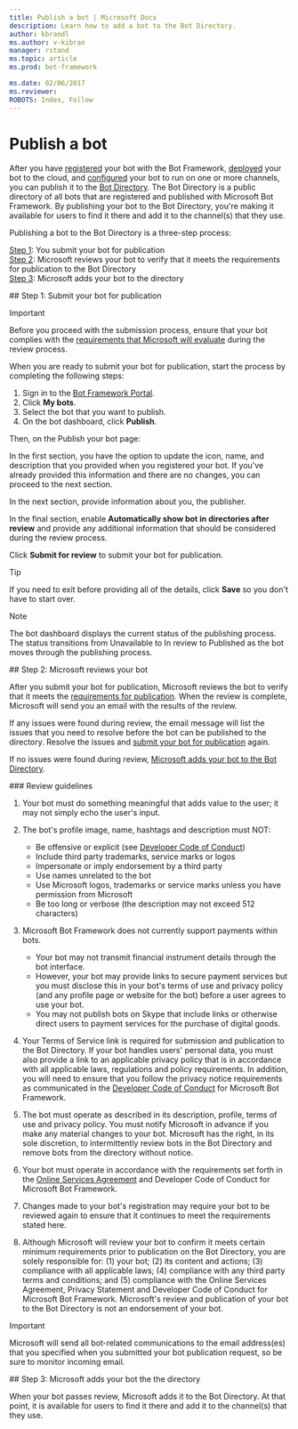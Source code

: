 ```yaml
---
title: Publish a bot | Microsoft Docs
description: Learn how to add a bot to the Bot Directory.
author: kbrandl
ms.author: v-kibran
manager: rstand
ms.topic: article
ms.prod: bot-framework

ms.date: 02/06/2017
ms.reviewer:
ROBOTS: Index, Follow
---
```


# Publish a bot

After you have [registered](~/portal-register-bot.md) your bot with the Bot Framework, 
[deployed](~/publish-bot-overview.md) your bot to the cloud, 
and [configured](~/portal-configure-channels.md) your bot to run on one or more channels, 
you can publish it to the <a href="https://bots.botframework.com/" target="_blank">Bot Directory</a>. 
The Bot Directory is a public directory of all bots that are registered and published with Microsoft Bot Framework. 
By publishing your bot to the Bot Directory, you're making it available for users to find it there and add it to the channel(s) that they use.

Publishing a bot to the Bot Directory is a three-step process:

[Step 1](#submit): You submit your bot for publication<br/>
[Step 2](#review): Microsoft reviews your bot to verify that it meets the requirements for publication to the Bot Directory<br/>
[Step 3](#publish): Microsoft adds your bot to the directory

##<a id="submit"></a> Step 1: Submit your bot for publication

> [!IMPORTANT]
> Before you proceed with the submission process, ensure that your bot complies with the [requirements that Microsoft will evaluate](#guidelines) during the review process. 

When you are ready to submit your bot for publication, start the process by completing the following steps:

1. Sign in to the <a href="https://dev.botframework.com" target="_blank">Bot Framework Portal</a>.
2. Click **My bots**.
3. Select the bot that you want to publish.
4. On the bot dashboard, click **Publish**.

Then, on the Publish your bot page:

In the first section, you have the option to update the icon, name, and description that you provided when you registered your bot. 
If you've already provided this information and there are no changes, you can proceed to the next section.

In the next section, provide information about you, the publisher.

In the final section, enable **Automatically show bot in directories after review** and provide any additional information that should be considered during the review process. 

Click **Submit for review** to submit your bot for publication. 

> [!TIP]
> If you need to exit before providing all of the details, click **Save** so you don't have to start over.

> [!NOTE]
> The bot dashboard displays the current status of the publishing process. 
> The status transitions from Unavailable to In review to Published as the bot moves through the publishing process.

##<a id="review"></a> Step 2: Microsoft reviews your bot

After you submit your bot for publication, Microsoft reviews the bot to verify that it meets the [requirements for publication](#guidelines). 
When the review is complete, Microsoft will send you an email with the results of the review. 

If any issues were found during review, the email message will list the issues that you need to resolve before the bot can be published to the directory. 
Resolve the issues and [submit your bot for publication](#submit) again. 

If no issues were found during review, [Microsoft adds your bot to the Bot Directory](#publish). 

###<a id="guidelines"></a> Review guidelines

1. Your bot must do something meaningful that adds value to the user; it may not simply echo the user's input.

2. The bot's profile image, name, hashtags and description must NOT:  
  
    - Be offensive or explicit (see [Developer Code of Conduct](https://aka.ms/bf-conduct))  
    - Include third party trademarks, service marks or logos  
    - Impersonate or imply endorsement by a third party  
    - Use names unrelated to the bot  
    - Use Microsoft logos, trademarks or service marks unless you have permission from Microsoft  
    - Be too long or verbose (the description may not exceed 512 characters)

3. Microsoft Bot Framework does not currently support payments within bots.  
  
    - Your bot may not transmit financial instrument details through the bot interface.  
    - However, your bot may provide links to secure payment services but you must disclose this in your bot's terms of use and privacy policy (and any profile page or website for the bot) before a user agrees to use your bot.  
    - You may not publish bots on Skype that include links or otherwise direct users to payment services for the purchase of digital goods.  

4. Your Terms of Service link is required for submission and publication to the Bot Directory. If your bot handles users' personal data, you must also provide a link to an applicable privacy policy that is in accordance with all applicable laws, regulations and policy requirements. In addition, you will need to ensure that you follow the privacy notice requirements as communicated in the <a href="https://aka.ms/bf-conduct" target="_blank">Developer Code of Conduct</a> for Microsoft Bot Framework.

5. The bot must operate as described in its description, profile, terms of use and privacy policy. You must notify Microsoft in advance if you make any material changes to your bot. Microsoft has the right, in its sole discretion, to intermittently review bots in the Bot Directory and remove bots from the directory without notice.

6. Your bot must operate in accordance with the requirements set forth in the <a href="http://aka.ms/bf-terms" target="_blank">Online Services Agreement</a> and Developer Code of Conduct for Microsoft Bot Framework.

7. Changes made to your bot's registration may require your bot to be reviewed again to ensure that it continues to meet the requirements stated here.

8. Although Microsoft will review your bot to confirm it meets certain minimum requirements prior to publication on the Bot Directory, you are solely responsible for: (1) your bot; (2) its content and actions; (3) compliance with all applicable laws; (4) compliance with any third party terms and conditions; and (5) compliance with the Online Services Agreement, Privacy Statement and Developer Code of Conduct for Microsoft Bot Framework. Microsoft's review and publication of your bot to the Bot Directory is not an endorsement of your bot.

> [!IMPORTANT]
> Microsoft will send all bot-related communications to the email address(es) that you specified when you submitted your bot publication request, 
> so be sure to monitor incoming email.

##<a id="publish"></a> Step 3: Microsoft adds your bot the the directory

When your bot passes review, Microsoft adds it to the Bot Directory. 
At that point, it is available for users to find it there and add it to the channel(s) that they use.